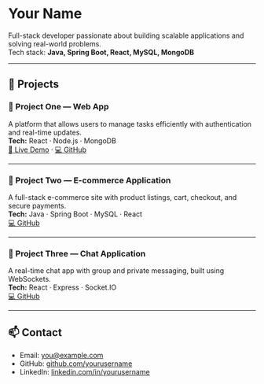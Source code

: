 # Your Name

Full-stack developer passionate about building scalable applications and solving real-world problems.  
Tech stack: **Java, Spring Boot, React, MySQL, MongoDB**  

---

## 🚀 Projects

### 🔹 Project One — Web App
A platform that allows users to manage tasks efficiently with authentication and real-time updates.  
**Tech:** React · Node.js · MongoDB  
[🔗 Live Demo](#) · [💻 GitHub](#)

---

### 🔹 Project Two — E-commerce Application
A full-stack e-commerce site with product listings, cart, checkout, and secure payments.  
**Tech:** Java · Spring Boot · MySQL · React  
[💻 GitHub](#)

---

### 🔹 Project Three — Chat Application
A real-time chat app with group and private messaging, built using WebSockets.  
**Tech:** React · Express · Socket.IO  
[💻 GitHub](#)

---

## 📫 Contact
- Email: [you@example.com](mailto:shaikanees030303@example.com)  
- GitHub: [github.com/yourusername](https://github.com/Anees02)  
- LinkedIn: [linkedin.com/in/yourusername](https://linkedin.com/in/anees03)
